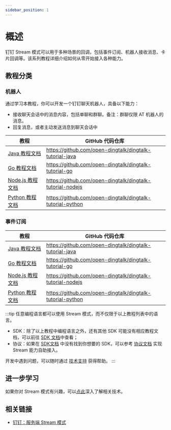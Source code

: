 ```yaml
---
sidebar_position: 1
---
```



# 概述

钉钉 Stream 模式可以用于多种场景的回调，包括事件订阅、机器人接收消息、卡片回调等。该系列教程详细介绍如何从零开始接入各种能力。

## 教程分类

### 机器人

通过学习本教程，你可以开发一个钉钉聊天机器人，具备以下能力：

* 接收聊天会话中的消息内容，包括单聊和群聊。备注：群聊仅限 AT 机器人的消息。
* 回复消息，或者主动发送消息到聊天会话中

| 教程                                                        | GitHub 代码仓库                                               |
|-----------------------------------------------------------|-----------------------------------------------------------|
| [Java 教程文档](/docs/explore/tutorials/stream/bot/java)      | https://github.com/open-dingtalk/dingtalk-tutorial-java   |
| [Go 教程文档](/docs/explore/tutorials/stream/bot/go)          | https://github.com/open-dingtalk/dingtalk-tutorial-go     |
| [Node.js 教程文档](/docs/explore/tutorials/stream/bot/nodejs) | https://github.com/open-dingtalk/dingtalk-tutorial-nodejs |
| [Python 教程文档](/docs/explore/tutorials/stream/bot/python)  | https://github.com/open-dingtalk/dingtalk-tutorial-python |

### 事件订阅

| 教程                                                          | GitHub 代码仓库                                               |
|-------------------------------------------------------------|-----------------------------------------------------------|
| [Java 教程文档](/docs/explore/tutorials/stream/event/java)      | https://github.com/open-dingtalk/dingtalk-tutorial-java   |
| [Go 教程文档](/docs/explore/tutorials/stream/event/go)          | https://github.com/open-dingtalk/dingtalk-tutorial-go     |
| [Node.js 教程文档](/docs/explore/tutorials/stream/event/nodejs) | https://github.com/open-dingtalk/dingtalk-tutorial-nodejs |
| [Python 教程文档](/docs/explore/tutorials/stream/event/python)  | https://github.com/open-dingtalk/dingtalk-tutorial-python |


:::tip
任意编程语言都可以使用 Stream 模式，而不仅限于以上教程列表中的语言。

* SDK：除了以上教程中编程语言之外，还有其他 SDK 可能没有相应教程文档，可以前往 [SDK 文档](/docs/develop/sdk/overview)中查看；
* 协议：如果在 [SDK文档](/docs/develop/sdk/overview) 中没有找到你想要的 SDK，可以参考 [协议文档](/docs/learn/stream/protocol) 实现 Stream 能力自助接入。

开发中遇到问题，可以随时通过 [技术支持](/docs/explore/support?via=moon-group) 获得帮助。
:::

## 进一步学习

如果你对 Stream 模式有兴趣，可以[点此](/docs/learn/stream/overview)深入了解相关技术。

## 相关链接

* [钉钉：服务端 Stream 模式](https://open.dingtalk.com/document/resourcedownload/introduction-to-stream-mode)